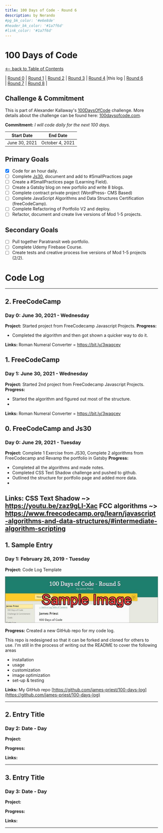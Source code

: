 ```yaml
---
title: 100 Days of Code - Round 6
description: by Nerando
#pg_bk_color: '#e6e8de'
#header_bk_color: '#1a7f6d'
#link_color: '#1a7f6d'
---
```

<!-- markdownlint-disable MD022 MD024 MD032 MD033 -->

# 100 Days of Code
<p class="toc"><a href="./index.html">&lt;– back to Table of Contents</a></p>

| [Round 0](https://nerajno.github.io/100DaysOfCodeLog/log1.html) 
| [Round 1](https://nerajno.github.io/100DaysOfCodeLog/log2.html) 
| [Round 2](https://nerajno.github.io/100DaysOfCodeLog/log3.html) 
| [Round 3](https://nerajno.github.io/100DaysOfCodeLog/log4.html)
| [Round 4](https://nerajno.github.io/100DaysOfCodeLog/log5.html) 
|this log 
| [Round 6](log7html)  
| [Round 7](log8.html) 
| [Round 8](log9.html) |

## Challenge & Commitment
This is part of Alexander Kallaway's [100DaysOfCode](https://github.com/Kallaway/100-days-of-code "the official repo") challenge. More details about the challenge can be found here: [100daysofcode.com](http://100daysofcode.com/ "100daysofcode.com").

**Commitment:** *I will code daily for the next 100 days.*

|  Start Date   | End Date     |
| ------------- | ------------ |
| June 30, 2021 | October 4, 2021 |

## Primary Goals
- [x] Code for an hour daily.
- [ ] Complete [Js30](https://javascript30.com/), document and add to #SmallPractices page 
- [ ] Create a #SmallPractices page (Learning Field).
- [ ] Create a Gatsby blog on new porfolio and write  8 blogs.
- [ ] Complete contract private project (WordPress- CMS Based)
- [ ] Complete JavaScript Algorithms and Data Structures Certification  (freeCodeCamp).
- [ ] Complete Refactoring of Portfolio V2 and deploy.
- [ ] Refactor, document and create live versions of Mod 1-5 projects.

## Secondary Goals
- [ ] Pull together Paratransit web portfolio.
- [ ] Complete Udemy Firebase Course. 
- [ ] Create tests and creative process live versions of Mod 1-5 projects (2/2).

# Code Log
---
## 2. FreeCodeCamp
### Day 0: June 30, 2021 - Wednesday

**Project:** Started project from FreeCodecamp Javascript Projects.
**Progress:**
- Completed the algorithm and then got shown a quicker way to do it.
  
**Links:**
Roman Numeral Converter = https://bit.ly/3waqcev

## 1. FreeCodeCamp
### Day 1: June 30, 2021 - Wednesday

**Project:** Started 2nd project from FreeCodecamp Javascript Projects.
**Progress:**
- Started the algorithm and figured out most of the structure.
- 
**Links:**
Roman Numeral Converter = https://bit.ly/3waqcev

## 0. FreeCodeCamp and Js30
### Day 0: June 29, 2021 - Tuesday

**Project:** Complete 1 Exercise from JS30, Complete 2 algorithms from FreeCodecamp and Revamp the portfolio in Gatsby
**Progress:**
- Completed all the algorithms and made notes.
- Completed CSS Text Shadow challenge and pushed to github.
- Outlined the structure for portfolio page and added more data. 
- 
**Links:**
CSS Text Shadow ~> https://youtu.be/zaz9gLI-Xac
FCC algorithms ~>  https://www.freecodecamp.org/learn/javascript-algorithms-and-data-structures/#intermediate-algorithm-scripting
---


## 1. Sample Entry
### Day 1: February 26, 2019 - Tuesday

**Project:** Code Log Template

[![new code log](assets/images/day1-small.jpg)](assets/images/day1.jpg)

**Progress:** Created a new GitHub repo for my code log.

This repo is redesigned so that it can be forked and cloned for others to use. I'm still in the process of writing out the README to cover the following areas

- installation
- usage
- customization
- image optimization
- set-up & testing

**Links:** My GitHub repo [https://github.com/james-priest/100-days-log](https://github.com/james-priest/100-days-log)

---

## 2. Entry Title
### Day 2: Date - Day

**Project:**

**Progress:**

**Links:**

---

## 3. Entry Title
### Day 3: Date - Day

**Project:**

**Progress:**

**Links:**

---
